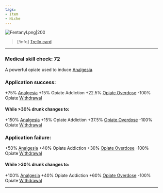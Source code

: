 ```yaml
---
tags:
- Item
- Niche
---
```


![Fentanyl.png\|200](/Items/Fentanyl%20-%20Attachments/6718845db30472d958dd7d36.png)

> [!info] [Trello card](https://trello.com/c/WixNh67K/127-fentanyl)

---

### Medical skill check: 72

A powerful opiate used to induce [Analgesia](../Torso/Analgesia.md).

### Application success:

\+75% [Analgesia](../Torso/Analgesia.md)
\+15% Opiate Addiction
\+22.5% [Opiate Overdose](../Head_Brain/Opiate%20Overdose.md)
\-100% Opiate [Withdrawal](../Head_Brain/Withdrawal.md)

#### While >30% drunk changes to:

\+150% [Analgesia](../Torso/Analgesia.md)
\+15% Opiate Addiction
\+37.5% [Opiate Overdose](../Head_Brain/Opiate%20Overdose.md)
\-100% Opiate [Withdrawal](../Head_Brain/Withdrawal.md)

### Application failure:

\+50% [Analgesia](../Torso/Analgesia.md)
\+40% Opiate Addiction
\+30% [Opiate Overdose](../Head_Brain/Opiate%20Overdose.md)
\-100% Opiate [Withdrawal](../Head_Brain/Withdrawal.md)

#### While >30% drunk changes to:

\+100% [Analgesia](../Torso/Analgesia.md)
\+40% Opiate Addiction
\+60% [Opiate Overdose](../Head_Brain/Opiate%20Overdose.md)
\-100% Opiate [Withdrawal](../Head_Brain/Withdrawal.md)

---

